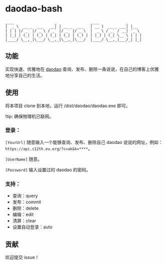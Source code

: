 # daodao-bash

    ____                  _               ____            _
    |  _ \  __ _  ___   __| | __ _  ___   | __ )  __ _ ___| |__
    | | | |/ _` |/ _ \ / _` |/ _` |/ _ \  |  _ \ / _` / __| '_ \
    | |_| | (_| | (_) | (_| | (_| | (_) | | |_) | (_| \__ \ | | |
    |____/ \__,_|\___/ \__,_|\__,_|\___/  |____/ \__,_|___/_| |_|



## 功能

实现快速、优雅地在 [daodao](https://github.com/Rock-Candy-Tea/daodao) 查询、发布、删除一条说说，在自己的博客上优雅地分享自己的生活。

## 使用

将本项目 clone 到本地，运行 /dist/daodao/daodao.exe 即可。

!tip: 确保物理机已联网。

### 登录：

`[YourUrl]` 随意输入一个能够查询、发布、删除自己 daodao 说说的网址，例如：`https://api.c12th.eu.org/?c=ak&k=****`。

`[UserName]` 随意。

`[Password]` 输入设置过的 daodao 的密码。

### 支持：

- 查询：query
- 发布：commit
- 删除：delete
- 编辑：edit
- 清屏：clear
- 设置自动登录：auto

## 贡献

欢迎提交 issue！
